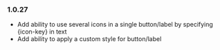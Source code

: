 ### 1.0.27
* Add ability to use several icons in a single button/label by specifying {icon-key} in text
* Add ability to apply a custom style for button/label